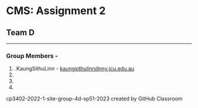 # CMS: Assignment 2
## Team D

------------------------------------
### Group Members -

1. .KaungSithuLinn - kaungsithulinn@my.jcu.edu.au
2. 
3.
4.

cp3402-2022-1-site-group-4d-sp51-2023 created by GitHub Classroom
